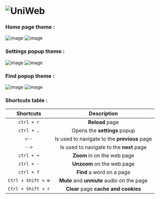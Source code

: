 # ![UniWeb](https://github.com/user-attachments/assets/4d4d16cd-d054-48ad-a800-4febad1046cb)

 
### Home page **theme** :

![image](https://github.com/user-attachments/assets/062b4d97-6ede-47e4-8e51-936dee9ec4da)
![image](https://github.com/user-attachments/assets/4404198b-f481-4dab-b88f-2e700ef8f769)



### Settings popup **theme** :

![image](https://github.com/user-attachments/assets/30d47ebb-bfb0-4c79-823c-ae99d86c95eb)
![image](https://github.com/user-attachments/assets/1cbf4537-73e0-4e6a-b45d-1b301fcd6cb2)

### Find popup **theme** :

![image](https://github.com/user-attachments/assets/a2751514-6aa9-4410-8224-7f1dbf8f6476)
![image](https://github.com/user-attachments/assets/e85f916f-3442-46e5-91ce-b63629f3d4ff)

### Shortcuts table :

| Shortcuts | Description |
| :---: | :---: |
| `ctrl + r` | **Reload** page |
| `ctrl + ,` | Opens the **settings** popup |
| `<--` | Is used to navigate to the **previous** page |
| `-->` | Is used to navigate to the **next** page |
| `ctrl + +` | **Zoom** in on the web page |
| `ctrl + -` | **Unzoom** on the web page |
| `ctrl + f` | **Find** a word on a page |
| `Ctrl + Shift + m` | **Mute** and **unmute** audio on the page |
| `Ctrl + Shift + r` | **Clear** page **cache and cookies** |

